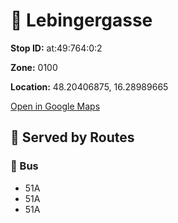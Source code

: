 # 🚉 Lebingergasse


**Stop ID:** at:49:764:0:2

**Zone:** 0100

**Location:** 48.20406875, 16.28989665

[Open in Google Maps](https://www.google.com/maps?q=48.20406875,16.28989665)

## 🚆 Served by Routes

### 🚌 Bus
- 51A
- 51A
- 51A
